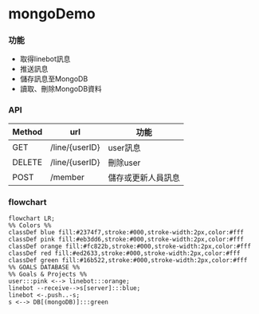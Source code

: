# mongoDemo
### 功能
- 取得linebot訊息
- 推送訊息
- 儲存訊息至MongoDB
- 讀取、刪除MongoDB資料
### API
| Method | url            | 功能             |
|--------|----------------|-----------------|
| GET    | /line/{userID} | user訊息         |
| DELETE | /line/{userID} | 刪除user         |
| POST   | /member        | 儲存或更新人員訊息  |

### flowchart
```mermaid
flowchart LR;
%% Colors %%
classDef blue fill:#2374f7,stroke:#000,stroke-width:2px,color:#fff
classDef pink fill:#eb3dd6,stroke:#000,stroke-width:2px,color:#fff
classDef orange fill:#fc822b,stroke:#000,stroke-width:2px,color:#fff
classDef red fill:#ed2633,stroke:#000,stroke-width:2px,color:#fff
classDef green fill:#16b522,stroke:#000,stroke-width:2px,color:#fff
%% GOALS DATABASE %%
%% Goals & Projects %%
user:::pink <--> linebot:::orange;
linebot --receive-->s[server]:::blue;
linebot <-.push..-s;
s <--> DB[(mongoDB)]:::green

```


